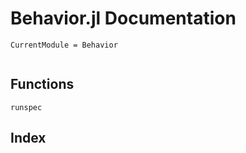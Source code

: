# Behavior.jl Documentation

```@meta
CurrentModule = Behavior
```

```@contents
```

## Functions

```@docs
runspec
```

## Index

```@index
```
